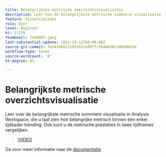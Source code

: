 ```yaml
---
title: Belangrijkste metrische overzichtsvisualisatie
description: Leer hoe de belangrijkste metrische summiere visualisatie u laat zien hoe belangrijke metrisch binnen één enkel tijdkader trending.
feature: Visualizations
role: User
level: Beginner
kt: 11270
thumbnail: 3410003.jpeg
last-substantial-update: 2022-10-11T00:00:00Z
source-git-commit: 7e543468111051b51e9dffcf0d4438c2d058b51d
workflow-type: tm+mt
source-wordcount: '0'
ht-degree: 0%

---
```



# Belangrijkste metrische overzichtsvisualisatie

Leer over de belangrijkste metrische summiere visualisatie in Analysis Workspace, die u laat zien hoe belangrijke metrisch binnen één enkel tijdkader trending. Ook kunt u de metrische prestaties in twee tijdframes vergelijken.

>[!VIDEO](https://video.tv.adobe.com/v/3410003/?quality=12&learn=on)

Ga voor meer informatie naar de [documentatie](https://experienceleague.adobe.com/docs/analytics/analyze/analysis-workspace/visualizations/key-metric.html?lang=en)
